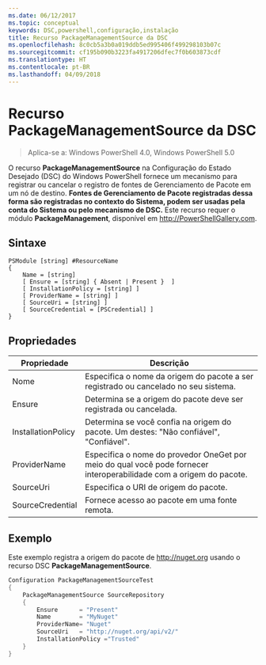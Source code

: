 ```yaml
---
ms.date: 06/12/2017
ms.topic: conceptual
keywords: DSC,powershell,configuração,instalação
title: Recurso PackageManagementSource da DSC
ms.openlocfilehash: 8c0cb5a3b0a019ddb5ed995406f499298103b07c
ms.sourcegitcommit: cf195b090b3223fa4917206dfec7f0b603873cdf
ms.translationtype: HT
ms.contentlocale: pt-BR
ms.lasthandoff: 04/09/2018
---
```

# <a name="dsc-packagemanagementsource-resource"></a>Recurso PackageManagementSource da DSC

> Aplica-se a: Windows PowerShell 4.0, Windows PowerShell 5.0

O recurso **PackageManagementSource** na Configuração do Estado Desejado (DSC) do Windows PowerShell fornece um mecanismo para registrar ou cancelar o registro de fontes de Gerenciamento de Pacote em um nó de destino. **Fontes de Gerenciamento de Pacote registradas dessa forma são registradas no contexto do Sistema, podem ser usadas pela conta do Sistema ou pelo mecanismo de DSC.** Este recurso requer o módulo **PackageManagement**, disponível em http://PowerShellGallery.com.

## <a name="syntax"></a>Sintaxe

```
PSModule [string] #ResourceName
{
    Name = [string]
    [ Ensure = [string] { Absent | Present }  ]
    [ InstallationPolicy = [string] ]
    [ ProviderName = [string] ]
    [ SourceUri = [string] ]
    [ SourceCredential = [PSCredential] ]
}
```

## <a name="properties"></a>Propriedades
|  Propriedade  |  Descrição   |
|---|---|
| Nome| Especifica o nome da origem do pacote a ser registrado ou cancelado no seu sistema.|
| Ensure| Determina se a origem do pacote deve ser registrada ou cancelada.|
| InstallationPolicy| Determina se você confia na origem do pacote. Um destes: "Não confiável", "Confiável".|
| ProviderName| Especifica o nome do provedor OneGet por meio do qual você pode fornecer interoperabilidade com a origem do pacote.|
| SourceUri| Especifica o URI de origem do pacote.|
| SourceCredential| Fornece acesso ao pacote em uma fonte remota.|

## <a name="example"></a>Exemplo

Este exemplo registra a origem do pacote de http://nuget.org usando o recurso DSC **PackageManagementSource**.

```powershell
Configuration PackageManagementSourceTest
{
    PackageManagementSource SourceRepository
    {
        Ensure      = "Present"
        Name        = "MyNuget"
        ProviderName= "Nuget"
        SourceUri   = "http://nuget.org/api/v2/"
        InstallationPolicy ="Trusted"
    }
}
```